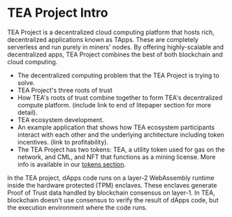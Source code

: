 # TEA Project Intro
TEA Project is a decentralized cloud computing platform that hosts rich, decentralized applications known as TApps. These are completely serverless and run purely in miners' nodes. By offering highly-scalable and decentralized apps, TEA Project combines the best of both blockchain and cloud computing. 

- The decentralized computing problem that the TEA Project is trying to solve.
- TEA Project's three roots of trust
- How TEA's roots of trust combine together to form TEA's decentralized compute platform. (include link to end of litepaper section for more detail).
- TEA ecosystem development.
- An example application that shows how TEA ecosystem participants interact with each other and the underlying architecture including token incentives. (link to profitability).
- The TEA Project has two tokens: TEA, a utility token used for gas on the network, and CML, and NFT that functions as a mining license. More info is available in our [tokens section](../_token/README.md).

In the TEA project, dApps code runs on a layer-2 WebAssembly runtime inside the hardware protected (TPM) enclaves. These enclaves generate Proof of Trust data handled by blockchain consensus on layer-1. In TEA, blockchain doesn't use consensus to verify the result of dApps code, but the execution environment where the code runs. 



